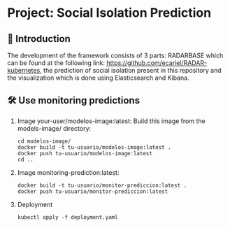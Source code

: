 # Project: **Social Isolation Prediction**

## 📘 Introduction

The development of the framework consists of 3 parts: RADARBASE which can be found at the following link: https://github.com/ecariel/RADAR-kubernetes, the prediction of social isolation present in this repository and the visualization which is done using Elasticsearch and Kibana.

## 🛠️ Use monitoring predictions

1. Image your-user/modelos-image:latest: Build this image from the models-image/ directory:

   ```shell
   cd modelos-image/
   docker build -t tu-usuario/modelos-image:latest .
   docker push tu-usuario/modelos-image:latest
   cd ..
   ```

2. Image monitoring-prediction:latest:

   ```shell
   docker build -t tu-usuario/monitor-prediccion:latest .
   docker push tu-usuario/monitor-prediccion:latest
   ```

3. Deployment

   ```shell
   kubectl apply -f deployment.yaml
   ```
